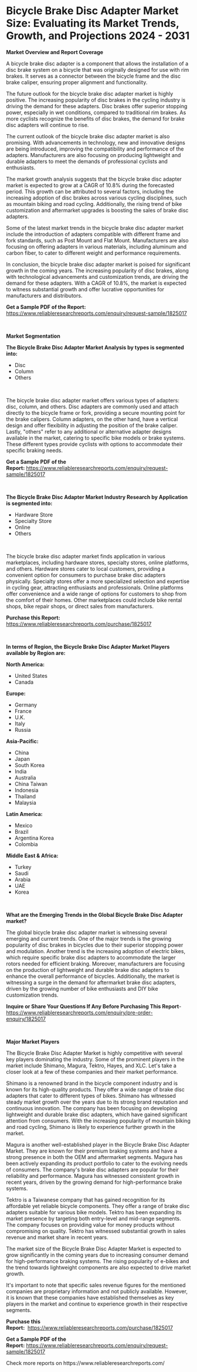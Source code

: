<p><h1>Bicycle Brake Disc Adapter Market Size: Evaluating its Market Trends, Growth, and Projections 2024 - 2031</h1></p><p><strong>Market Overview and Report Coverage</strong></p>
<p><p>A bicycle brake disc adapter is a component that allows the installation of a disc brake system on a bicycle that was originally designed for use with rim brakes. It serves as a connector between the bicycle frame and the disc brake caliper, ensuring proper alignment and functionality.</p><p>The future outlook for the bicycle brake disc adapter market is highly positive. The increasing popularity of disc brakes in the cycling industry is driving the demand for these adapters. Disc brakes offer superior stopping power, especially in wet conditions, compared to traditional rim brakes. As more cyclists recognize the benefits of disc brakes, the demand for brake disc adapters will continue to rise.</p><p>The current outlook of the bicycle brake disc adapter market is also promising. With advancements in technology, new and innovative designs are being introduced, improving the compatibility and performance of the adapters. Manufacturers are also focusing on producing lightweight and durable adapters to meet the demands of professional cyclists and enthusiasts.</p><p>The market growth analysis suggests that the bicycle brake disc adapter market is expected to grow at a CAGR of 10.8% during the forecasted period. This growth can be attributed to several factors, including the increasing adoption of disc brakes across various cycling disciplines, such as mountain biking and road cycling. Additionally, the rising trend of bike customization and aftermarket upgrades is boosting the sales of brake disc adapters.</p><p>Some of the latest market trends in the bicycle brake disc adapter market include the introduction of adapters compatible with different frame and fork standards, such as Post Mount and Flat Mount. Manufacturers are also focusing on offering adapters in various materials, including aluminum and carbon fiber, to cater to different weight and performance requirements.</p><p>In conclusion, the bicycle brake disc adapter market is poised for significant growth in the coming years. The increasing popularity of disc brakes, along with technological advancements and customization trends, are driving the demand for these adapters. With a CAGR of 10.8%, the market is expected to witness substantial growth and offer lucrative opportunities for manufacturers and distributors.</p></p>
<p><strong>Get a Sample PDF of the Report:</strong> <a href="https://www.reliableresearchreports.com/enquiry/request-sample/1825017">https://www.reliableresearchreports.com/enquiry/request-sample/1825017</a></p>
<p>&nbsp;</p>
<p><strong>Market Segmentation</strong></p>
<p><strong>The Bicycle Brake Disc Adapter Market Analysis by types is segmented into:</strong></p>
<p><ul><li>Disc</li><li>Column</li><li>Others</li></ul></p>
<p>&nbsp;</p>
<p><p>The bicycle brake disc adapter market offers various types of adapters: disc, column, and others. Disc adapters are commonly used and attach directly to the bicycle frame or fork, providing a secure mounting point for the brake calipers. Column adapters, on the other hand, have a vertical design and offer flexibility in adjusting the position of the brake caliper. Lastly, "others" refer to any additional or alternative adapter designs available in the market, catering to specific bike models or brake systems. These different types provide cyclists with options to accommodate their specific braking needs.</p></p>
<p><strong>Get a Sample PDF of the Report:</strong>&nbsp;<a href="https://www.reliableresearchreports.com/enquiry/request-sample/1825017">https://www.reliableresearchreports.com/enquiry/request-sample/1825017</a></p>
<p>&nbsp;</p>
<p><strong>The Bicycle Brake Disc Adapter Market Industry Research by Application is segmented into:</strong></p>
<p><ul><li>Hardware Store</li><li>Specialty Store</li><li>Online</li><li>Others</li></ul></p>
<p>&nbsp;</p>
<p><p>The bicycle brake disc adapter market finds application in various marketplaces, including hardware stores, specialty stores, online platforms, and others. Hardware stores cater to local customers, providing a convenient option for consumers to purchase brake disc adapters physically. Specialty stores offer a more specialized selection and expertise in cycling gear, attracting enthusiasts and professionals. Online platforms offer convenience and a wide range of options for customers to shop from the comfort of their homes. Other marketplaces could include bike rental shops, bike repair shops, or direct sales from manufacturers.</p></p>
<p><strong>Purchase this Report:</strong>&nbsp; <a href="https://www.reliableresearchreports.com/purchase/1825017">https://www.reliableresearchreports.com/purchase/1825017</a></p>
<p>&nbsp;</p>
<p><strong>In terms of Region, the Bicycle Brake Disc Adapter Market Players available by Region are:</strong></p>
<p>
    <p> <strong> North America: </strong>
        <ul>
            <li>United States</li>
            <li>Canada</li>
        </ul>
        </p> 
    <p> <strong> Europe: </strong>
        <ul>
            <li>Germany</li>
            <li>France</li>
            <li>U.K.</li>
            <li>Italy</li>
            <li>Russia</li>
        </ul>
        </p> 
    <p> <strong> Asia-Pacific: </strong>
        <ul>
            <li>China</li>
            <li>Japan</li>
            <li>South Korea</li>
            <li>India</li>
            <li>Australia</li>
            <li>China Taiwan</li>
            <li>Indonesia</li>
            <li>Thailand</li>
            <li>Malaysia</li>
        </ul>
        </p> 
    <p> <strong> Latin America: </strong>
        <ul>
            <li>Mexico</li>
            <li>Brazil</li>
            <li>Argentina Korea</li>
            <li>Colombia</li>
        </ul>
        </p> 
    <p> <strong> Middle East & Africa: </strong>
        <ul>
            <li>Turkey</li>
            <li>Saudi</li>
            <li>Arabia</li>
            <li>UAE</li>
            <li>Korea</li>
        </ul>
    </p>
    </p>
<p>&nbsp;</p>
<p><strong>What are the Emerging Trends in the Global Bicycle Brake Disc Adapter market?</strong></p>
<p><p>The global bicycle brake disc adapter market is witnessing several emerging and current trends. One of the major trends is the growing popularity of disc brakes in bicycles due to their superior stopping power and modulation. Another trend is the increasing adoption of electric bikes, which require specific brake disc adapters to accommodate the larger rotors needed for efficient braking. Moreover, manufacturers are focusing on the production of lightweight and durable brake disc adapters to enhance the overall performance of bicycles. Additionally, the market is witnessing a surge in the demand for aftermarket brake disc adapters, driven by the growing number of bike enthusiasts and DIY bike customization trends.</p></p>
<p><strong>Inquire or Share Your Questions If Any Before Purchasing This Report</strong>- <a href="https://www.reliableresearchreports.com/enquiry/pre-order-enquiry/1825017">https://www.reliableresearchreports.com/enquiry/pre-order-enquiry/1825017</a></p>
<p>&nbsp;</p>
<p><strong>Major Market Players</strong></p>
<p><p>The Bicycle Brake Disc Adapter Market is highly competitive with several key players dominating the industry. Some of the prominent players in the market include Shimano, Magura, Tektro, Hayes, and XLC. Let's take a closer look at a few of these companies and their market performance.</p><p>Shimano is a renowned brand in the bicycle component industry and is known for its high-quality products. They offer a wide range of brake disc adapters that cater to different types of bikes. Shimano has witnessed steady market growth over the years due to its strong brand reputation and continuous innovation. The company has been focusing on developing lightweight and durable brake disc adapters, which have gained significant attention from consumers. With the increasing popularity of mountain biking and road cycling, Shimano is likely to experience further growth in the market.</p><p>Magura is another well-established player in the Bicycle Brake Disc Adapter Market. They are known for their premium braking systems and have a strong presence in both the OEM and aftermarket segments. Magura has been actively expanding its product portfolio to cater to the evolving needs of consumers. The company's brake disc adapters are popular for their reliability and performance. Magura has witnessed consistent growth in recent years, driven by the growing demand for high-performance brake systems.</p><p>Tektro is a Taiwanese company that has gained recognition for its affordable yet reliable bicycle components. They offer a range of brake disc adapters suitable for various bike models. Tektro has been expanding its market presence by targeting both entry-level and mid-range segments. The company focuses on providing value for money products without compromising on quality. Tektro has witnessed substantial growth in sales revenue and market share in recent years.</p><p>The market size of the Bicycle Brake Disc Adapter Market is expected to grow significantly in the coming years due to increasing consumer demand for high-performance braking systems. The rising popularity of e-bikes and the trend towards lightweight components are also expected to drive market growth.</p><p>It's important to note that specific sales revenue figures for the mentioned companies are proprietary information and not publicly available. However, it is known that these companies have established themselves as key players in the market and continue to experience growth in their respective segments.</p></p>
<p><strong>Purchase this Report:</strong>&nbsp;&nbsp;<a href="https://www.reliableresearchreports.com/purchase/1825017">https://www.reliableresearchreports.com/purchase/1825017</a></p>
<p></p>
<p><strong>Get a Sample PDF of the Report:</strong>&nbsp;<a href="https://www.reliableresearchreports.com/enquiry/request-sample/1825017">https://www.reliableresearchreports.com/enquiry/request-sample/1825017</a></p>
<p>Check more reports on https://www.reliableresearchreports.com/</p>